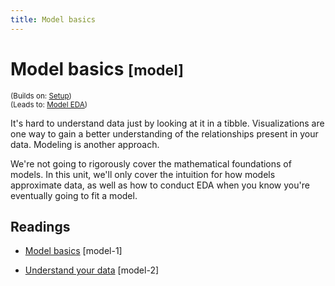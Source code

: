 ```yaml
---
title: Model basics
---
```


<!-- Generated automatically from model-basics.yml. Do not edit by hand -->

# Model basics <small class='model'>[model]</small>
<small>(Builds on: [Setup](setup.md))</small>  
<small>(Leads to: [Model EDA](model-eda.md))</small>

It's hard to understand data just by looking at it in a tibble. Visualizations
are one way to gain a better understanding of the relationships present in
your data. Modeling is another approach. 

We're not going to rigorously cover the mathematical foundations of models. In
this unit, we'll only cover the intuition for how models approximate data, as 
well as how to conduct EDA when you know you're eventually going to fit a model.

## Readings

  * [Model basics](https://dcl-model.stanford.edu/model_basics.html) [model-1]

  * [Understand your data](https://dcl-model.stanford.edu/understand_your_data.html) [model-2]


